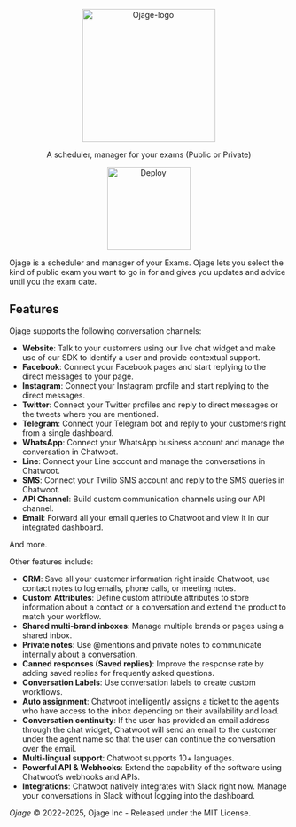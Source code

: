 <p align="center">
  <img src="https://lh3.googleusercontent.com/p/AF1QipOySSdkqrqi0yUfSDgfHbbcTZ8e1l1oiq3meNS6=w960-h960-n-o-v1" alt="Ojage-logo" width="240" />

  <p align="center">A scheduler, manager for your exams (Public or Private)</p>
</p>

<p align="center">
     <img width="150" alt="Deploy" src="https://lh3.googleusercontent.com/p/AF1QipOXofmDwqKhO1Tp7oQlYaWvk1_h80yh2LJcqWVp=w960-h960-n-o-v1"/>
</p>




Ojage is a scheduler and manager of your Exams. Ojage lets you select the kind of public exam you want to go in for and gives you updates and advice until you the exam date.

## Features

Ojage supports the following conversation channels:

 - **Website**: Talk to your customers using our live chat widget and make use of our SDK to identify a user and provide contextual support.
 - **Facebook**: Connect your Facebook pages and start replying to the direct messages to your page.
 - **Instagram**: Connect your Instagram profile and start replying to the direct messages.
 - **Twitter**: Connect your Twitter profiles and reply to direct messages or the tweets where you are mentioned.
 - **Telegram**: Connect your Telegram bot and reply to your customers right from a single dashboard.
 - **WhatsApp**: Connect your WhatsApp business account and manage the conversation in Chatwoot.
 - **Line**: Connect your Line account and manage the conversations in Chatwoot.
 - **SMS**: Connect your Twilio SMS account and reply to the SMS queries in Chatwoot.
 - **API Channel**: Build custom communication channels using our API channel.
 - **Email**: Forward all your email queries to Chatwoot and view it in our integrated dashboard.

And more.

Other features include:

- **CRM**: Save all your customer information right inside Chatwoot, use contact notes to log emails, phone calls, or meeting notes.
- **Custom Attributes**: Define custom attribute attributes to store information about a contact or a conversation and extend the product to match your workflow.
- **Shared multi-brand inboxes**: Manage multiple brands or pages using a shared inbox.
- **Private notes**: Use @mentions and private notes to communicate internally about a conversation.
- **Canned responses (Saved replies)**: Improve the response rate by adding saved replies for frequently asked questions.
- **Conversation Labels**: Use conversation labels to create custom workflows.
- **Auto assignment**: Chatwoot intelligently assigns a ticket to the agents who have access to the inbox depending on their availability and load.
- **Conversation continuity**: If the user has provided an email address through the chat widget, Chatwoot will send an email to the customer under the agent name so that the user can continue the conversation over the email.
- **Multi-lingual support**: Chatwoot supports 10+ languages.
- **Powerful API & Webhooks**: Extend the capability of the software using Chatwoot’s webhooks and APIs.
- **Integrations**: Chatwoot natively integrates with Slack right now. Manage your conversations in Slack without logging into the dashboard.



*Ojage* &copy; 2022-2025, Ojage Inc - Released under the MIT License.
